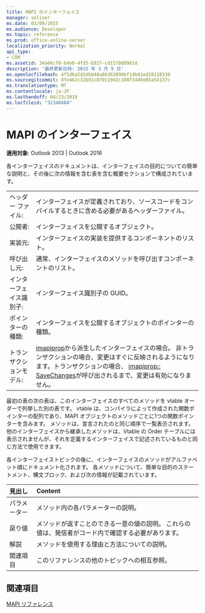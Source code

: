 ```yaml
---
title: MAPI のインターフェイス
manager: soliver
ms.date: 03/09/2015
ms.audience: Developer
ms.topic: reference
ms.prod: office-online-server
localization_priority: Normal
api_type:
- COM
ms.assetid: 34a66cf0-b4e0-4fd5-b937-cd157888961d
description: '最終更新日時: 2015 年 3 月 9 日'
ms.openlocfilehash: 4f5d6a5d2dbb48a86363896bf14b61ed28118330
ms.sourcegitcommit: 8fe462c32b91c87911942c188f3445e85a54137c
ms.translationtype: MT
ms.contentlocale: ja-JP
ms.lasthandoff: 04/23/2019
ms.locfileid: "32346684"
---
```

# <a name="mapi-interfaces"></a>MAPI のインターフェイス

  
  
**適用対象**: Outlook 2013 | Outlook 2016 
  
各インターフェイスのドキュメントは、インターフェイスの目的についての簡単な説明と、その後に次の情報を含む表を含む概要セクションで構成されています。
  
|||
|:-----|:-----|
|ヘッダー ファイル:  <br/> |インターフェイスが定義されており、ソースコードをコンパイルするときに含める必要があるヘッダーファイル。  <br/> |
|公開者:  <br/> |インターフェイスを公開するオブジェクト。  <br/> |
|実装元:  <br/> |インターフェイスの実装を提供するコンポーネントのリスト。  <br/> |
|呼び出し元:  <br/> |通常、インターフェイスのメソッドを呼び出すコンポーネントのリスト。  <br/> |
|インターフェイス識別子:  <br/> |インターフェイス識別子の GUID。  <br/> |
|ポインターの種類:  <br/> |インターフェイスを公開するオブジェクトのポインターの種類。  <br/> |
|トランザクションモデル:  <br/> |[imapiprop](imapipropiunknown.md)から派生したインターフェイスの場合。 非トランザクションの場合、変更はすぐに反映されるようになります。トランザクションの場合、 [imapiprop:: SaveChanges](imapiprop-savechanges.md)が呼び出されるまで、変更は有効になりません。  <br/> |
   
最初の表の次の表は、このインターフェイスのすべてのメソッドを vtable オーダーで列挙した別の表です。 vtable は、コンパイラによって作成された関数ポインターの配列であり、MAPI オブジェクトのメソッドごとに1つの関数ポインターを含みます。 メソッドは、宣言されたのと同じ順序で一覧表示されます。 他のインターフェイスから継承したメソッドは、Vtable の Order テーブルには表示されませんが、それを定義するインターフェイスで記述されているものと同じ方法で使用できます。
  
各インターフェイストピックの後に、インターフェイスのメソッドがアルファベット順にドキュメント化されます。 各メソッドについて、簡単な目的のステートメント、構文ブロック、および次の情報が記載されています。
  
|**見出し**|**Content**|
|:-----|:-----|
|パラメーター  <br/> |メソッド内の各パラメーターの説明。  <br/> |
|戻り値  <br/> |メソッドが返すことのできる一意の値の説明。 これらの値は、発信者がコード内で確認する必要があります。  <br/> |
|解説  <br/> |メソッドを使用する理由と方法についての説明。  <br/> |
|関連項目  <br/> |このリファレンスの他のトピックへの相互参照。  <br/> |
   
## <a name="see-also"></a>関連項目



[MAPI リファレンス](mapi-reference.md)

